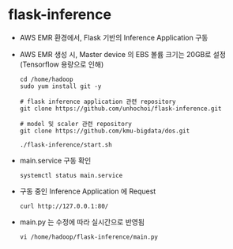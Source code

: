 # flask-inference

- AWS EMR 환경에서, Flask 기반의 Inference Application 구동
- AWS EMR 생성 시, Master device 의 EBS 볼륨 크기는 20GB로 설정 (Tensorflow 용량으로 인해)

  ```
  cd /home/hadoop
  sudo yum install git -y
  
  # flask inference application 관련 repository
  git clone https://github.com/unhochoi/flask-inference.git
  
  # model 및 scaler 관련 repository
  git clone https://github.com/kmu-bigdata/dos.git
  
  ./flask-inference/start.sh
  ```
- main.service 구동 확인

  ```
  systemctl status main.service
  ```

- 구동 중인 Inference Application 에 Request
  ```
  curl http://127.0.0.1:80/ 
  ```

- main.py 는 수정에 따라 실시간으로 반영됨

  ```
  vi /home/hadoop/flask-inference/main.py
  ```
